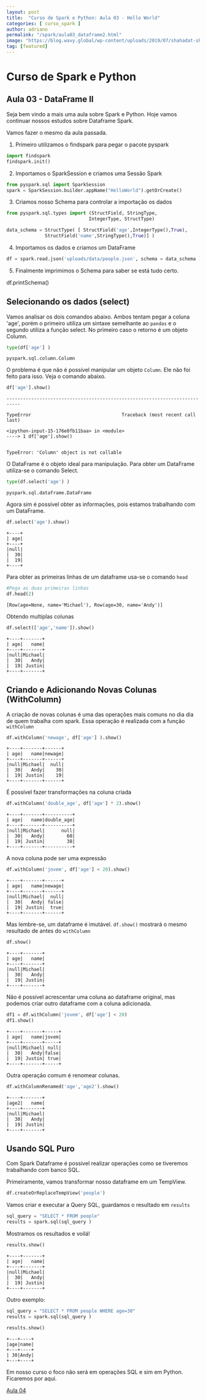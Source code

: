 ```yaml
---
layout: post
title:  "Curso de Spark e Python: Aula 03 - Hello World"
categories: [ curso_spark ]
author: adriano
permalink: "/spark/aula03_dataframe2.html"
image: "https://blog.wavy.global/wp-content/uploads/2019/07/shahadat-shemul-BfrQnKBulYQ-unsplash-780x450.jpg"
tag: [featured]
---
```



# Curso de Spark e Python
## Aula 03 - DataFrame II

Seja bem vindo a mais uma aula sobre Spark e Python. Hoje vamos continuar nossos estudos sobre Dataframe Spark. 

Vamos fazer o mesmo da aula passada. 
1. Primeiro utilizamos o findspark para pegar o pacote pyspark


```python
import findspark
findspark.init()

```

2. Importamos o SparkSession e criamos uma Sessão Spark


```python
from pyspark.sql import SparkSession
spark = SparkSession.builder.appName("HelloWorld").getOrCreate()
```

3. Criamos nosso Schema para controlar a importação os dados


```python
from pyspark.sql.types import (StructField, StringType,
                              IntegerType, StructType)

data_schema = StructType( [ StructField('age',IntegerType(),True),
              StructField('name',StringType(),True)] )
```

4. Importamos os dados e criamos um DataFrame


```python
df = spark.read.json('uploads/data/people.json', schema = data_schema )
```

5. Finalmente imprimimos o Schema para saber se está tudo certo.

df.printSchema()

## Selecionando os dados (select)
Vamos analisar os dois comandos abaixo. Ambos tentam pegar a coluna 'age', porém o primeiro utiliza um sintaxe semelhante ao `pandas` e o segundo utiliza a função select. No primeiro caso o retorno é um objeto Column. 

```python
type(df['age'] )
```




    pyspark.sql.column.Column



O problema é que não é possível manipular um objeto `Column`. Ele não foi feito para isso. Veja o comando abaixo.


```python
df['age'].show()
```


    ---------------------------------------------------------------------------

    TypeError                                 Traceback (most recent call last)

    <ipython-input-15-176e0fb11baa> in <module>
    ----> 1 df['age'].show()
    

    TypeError: 'Column' object is not callable


O DataFrame é o objeto ideal para manipulação. Para obter um DataFrame utiliza-se o comando Select.


```python
type(df.select('age') )
```




    pyspark.sql.dataframe.DataFrame



Agora sim é possível obter as informações, pois estamos trabalhando com um DataFrame.


```python
df.select('age').show()
```

    +----+
    | age|
    +----+
    |null|
    |  30|
    |  19|
    +----+
    


Para obter as primeiras linhas de um dataframe usa-se o comando `head`


```python
#Pega as duas primeiras linhas
df.head(2)
```




    [Row(age=None, name='Michael'), Row(age=30, name='Andy')]



Obtendo multiplas colunas


```python
df.select(['age','name']).show()
```

    +----+-------+
    | age|   name|
    +----+-------+
    |null|Michael|
    |  30|   Andy|
    |  19| Justin|
    +----+-------+
    


## Criando e Adicionando Novas Colunas (WithColumn)

A criação de novas colunas é uma das operações mais comuns no dia dia de quem trabalha com spark. Essa operação é realizada com a função `withColumn`


```python
df.withColumn('newage', df['age'] ).show()
```

    +----+-------+------+
    | age|   name|newage|
    +----+-------+------+
    |null|Michael|  null|
    |  30|   Andy|    30|
    |  19| Justin|    19|
    +----+-------+------+
    


É possível fazer transformações na coluna criada


```python
df.withColumn('double_age', df['age'] * 2).show()
```

    +----+-------+----------+
    | age|   name|double_age|
    +----+-------+----------+
    |null|Michael|      null|
    |  30|   Andy|        60|
    |  19| Justin|        38|
    +----+-------+----------+
    


A nova coluna pode ser uma expressão


```python
df.withColumn('jovem', df['age'] < 20).show()
```

    +----+-------+------+
    | age|   name|newage|
    +----+-------+------+
    |null|Michael|  null|
    |  30|   Andy| false|
    |  19| Justin|  true|
    +----+-------+------+
    


Mas lembre-se, um dataframe é imutável. ```df.show()``` mostrará o mesmo resultado de antes do `withColumn`


```python
df.show()
```

    +----+-------+
    | age|   name|
    +----+-------+
    |null|Michael|
    |  30|   Andy|
    |  19| Justin|
    +----+-------+
    


Não é possível acrescentar uma coluna ao dataframe original, mas podemos criar outro dataframe com a coluna adicionada.


```python
df1 = df.withColumn('jovem', df['age'] < 20)
df1.show()
```

    +----+-------+-----+
    | age|   name|jovem|
    +----+-------+-----+
    |null|Michael| null|
    |  30|   Andy|false|
    |  19| Justin| true|
    +----+-------+-----+
    


Outra operação comum é renomear colunas. 


```python
df.withColumnRenamed('age','age2').show()
```

    +----+-------+
    |age2|   name|
    +----+-------+
    |null|Michael|
    |  30|   Andy|
    |  19| Justin|
    +----+-------+
    


## Usando SQL Puro

Com Spark Dataframe é possivel realizar operações como se tiveremos trabalhando com banco SQL. <br>

Primeiramente, vamos transformar nosso dataframe em um TempView.


```python
df.createOrReplaceTempView('people')
```

Vamos criar e executar a Query SQL, guardamos o resultado em `results`


```python
sql_query = "SELECT * FROM people"
results = spark.sql(sql_query )
```

Mostramos os resultados e voilá!


```python
results.show()
```

    +----+-------+
    | age|   name|
    +----+-------+
    |null|Michael|
    |  30|   Andy|
    |  19| Justin|
    +----+-------+
    


Outro exemplo:


```python
sql_query = "SELECT * FROM people WHERE age=30"
results = spark.sql(sql_query )
```


```python
results.show()
```

    +---+----+
    |age|name|
    +---+----+
    | 30|Andy|
    +---+----+
    


Em nosso curso o foco não será em operações SQL e sim em Python. <br>
Ficaremos por aqui.

[Aula 04]("/categories.html#curso_spark")
